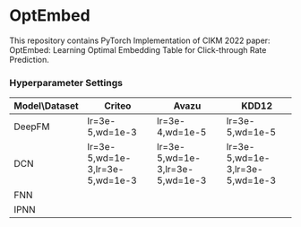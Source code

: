 # OptEmbed
This repository contains PyTorch Implementation of CIKM 2022 paper: OptEmbed: Learning Optimal Embedding Table for Click-through Rate Prediction.





### Hyperparameter Settings

| Model\Dataset | Criteo                          | Avazu                           | KDD12                           |
| ------------- | ------------------------------- | ------------------------------- | ------------------------------- |
| DeepFM        | lr=3e-5,wd=1e-3                 | lr=3e-4,wd=1e-5                 | lr=3e-5,wd=1e-5                 |
| DCN           | lr=3e-5,wd=1e-3,lr=3e-5,wd=1e-3 | lr=3e-5,wd=1e-3,lr=3e-5,wd=1e-3 | lr=3e-5,wd=1e-3,lr=3e-5,wd=1e-3 |
| FNN           |                                 |                                 |                                 |
| IPNN          |                                 |                                 |                                 |



